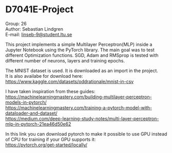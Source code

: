 # D7041E-Project

Group: 26 <br>
Author: Sebastian Lindgren <br>
E-mail: linseb-9@student.ltu.se <br>


This project implements a simple Multilayer Perceptron(MLP) inside a Jupyter Notebook using the PyTorch library. The main goal was to test different Optimization functions. 
SGD, Adam and RMSprop is tested with different number of neurons, layers and training epochs. <br>

The MNIST dataset is used. It is downloaded as an import in the project. <br>
It is also availabe for download here: https://www.kaggle.com/datasets/oddrationale/mnist-in-csv  <br>

I have taken inspiration from these guides: <br>
https://machinelearningmastery.com/building-multilayer-perceptron-models-in-pytorch/ <br>
https://machinelearningmastery.com/training-a-pytorch-model-with-dataloader-and-dataset/ <br>
https://medium.com/deep-learning-study-notes/multi-layer-perceptron-mlp-in-pytorch-21ea46d50e62 <br>


In this link you can download pytorch to make it possible to use GPU instead of CPU for training if your GPU supports it: <br>
https://pytorch.org/get-started/locally/  <br>


